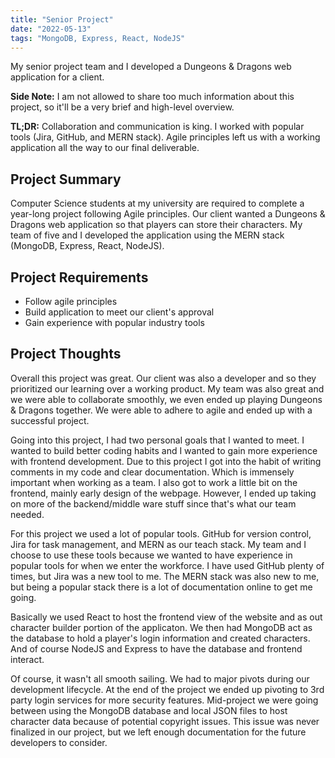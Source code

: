 ```yaml
---
title: "Senior Project"
date: "2022-05-13"
tags: "MongoDB, Express, React, NodeJS"
---
```

My senior project team and I developed a Dungeons & Dragons web application for a client.

**Side Note:** I am not allowed to share too much information about this project, so it'll be a very brief and high-level overview.

**TL;DR:** Collaboration and communication is king. I worked with popular tools (Jira, GitHub, and MERN stack). Agile principles left us with a working application all the way to our final deliverable.

## Project Summary
Computer Science students at my university are required to complete a year-long project following Agile principles. Our client wanted a Dungeons & Dragons web application so that players can store their characters. My team of five and I developed the application using the MERN stack (MongoDB, Express, React, NodeJS).

## Project Requirements
* Follow agile principles
* Build application to meet our client's approval
* Gain experience with popular industry tools

## Project Thoughts
Overall this project was great. Our client was also a developer and so they prioritized our learning over a working product. My team was also great and we were able to collaborate smoothly, we even ended up playing Dungeons & Dragons together. We were able to adhere to agile and ended up with a successful project.

Going into this project, I had two personal goals that I wanted to meet. I wanted to build better coding habits and I wanted to gain more experience with frontend development. Due to this project I got into the habit of writing comments in my code and clear documentation. Which is immensely important when working as a team. I also got to work a little bit on the frontend, mainly early design of the webpage. However, I ended up taking on more of the backend/middle ware stuff since that's what our team needed. 

For this project we used a lot of popular tools. GitHub for version control, Jira for task management, and MERN as our teach stack. My team and I choose to use these tools because we wanted to have experience in popular tools for when we enter the workforce. I have used GitHub plenty of times, but Jira was a new tool to me. The MERN stack was also new to me, but being a popular stack there is a lot of documentation online to get me going. 

Basically we used React to host the frontend view of the website and as out character builder portion of the applicaton. We then had MongoDB act as the database to hold a player's login information and created characters. And of course NodeJS and Express to have the database and frontend interact. 

Of course, it wasn't all smooth sailing. We had to major pivots during our development lifecycle. At the end of the project we ended up pivoting to 3rd party login services for more security features. Mid-project we were going between using the MongoDB database and local JSON files to host character data because of potential copyright issues. This issue was never finalized in our project, but we left enough documentation for the future developers to consider.
